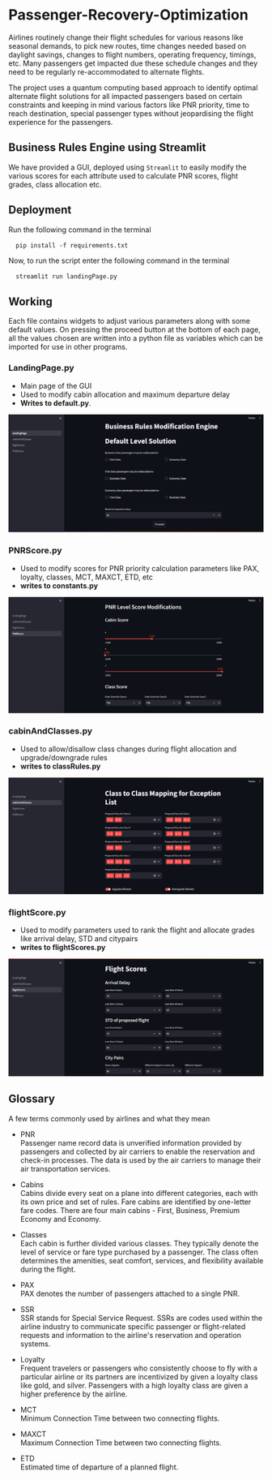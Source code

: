 # Passenger-Recovery-Optimization

Airlines routinely change their flight schedules for various reasons like seasonal demands, to
pick new routes, time changes needed based on daylight savings, changes to flight numbers,
operating frequency, timings, etc. Many passengers get impacted due these schedule
changes and they need to be regularly re-accommodated to alternate flights. 

The project uses a quantum computing based approach to identify optimal alternate flight solutions for all impacted passengers based on certain constraints and keeping in mind various factors like PNR priority, time to reach destination, special passenger types without jeopardising the flight experience for the passengers.


## Business Rules Engine using Streamlit

We have provided a GUI, deployed using `Streamlit` to easily modify the various scores for each attribute used to calculate PNR scores, flight grades, class allocation etc.


## Deployment

Run the following command in the terminal
```
  pip install -f requirements.txt
```
Now, to run the script enter the following command in the terminal
```bash
  streamlit run landingPage.py
```


## Working

Each file contains widgets to adjust various parameters along with some default values. On pressing the proceed button at the bottom of each page, all the values chosen are written into a python file as variables which can be imported for use in other programs.
 ### LandingPage.py
 - Main page of the GUI
 - Used to modify cabin allocation and maximum departure delay
 - **Writes to default.py**.
   
![Landing Page](/assets/Landing_Page_SS.png)

 ### PNRScore.py
- Used to modify scores for PNR priority calculation parameters like PAX, loyalty, classes, MCT, MAXCT, ETD, etc
- **writes to constants.py**
  
![PNR Scores](/assets/PNRScore_SS.png)

### cabinAndClasses.py
- Used to allow/disallow class changes during flight allocation and upgrade/downgrade rules
- **writes to classRules.py**
  
![Cabins and Classes](/assets/CabinClasses_SS.png)

### flightScore.py
- Used to modify parameters used to rank the flight and allocate grades like arrival delay, STD and citypairs
- **writes to flightScores.py**
  
![Flight Scores](/assets/FlightScores_SS.png)

## Glossary

A few terms commonly used by airlines and what they mean

- PNR\
Passenger name record data is unverified information provided by passengers and collected by air carriers to enable the reservation and check-in processes. The data is used by the air carriers to manage their air transportation services.

- Cabins\
Cabins divide every seat on a plane into different categories, each with its own price and set of rules. Fare cabins are identified by one-letter fare codes. There are four main cabins - First, Business, Premium Economy and Economy.

- Classes\
Each cabin is further divided various classes. They typically denote the level of service or fare type purchased by a passenger. The class often determines the amenities, seat comfort, services, and flexibility available during the flight.  

- PAX\
PAX denotes the number of passengers attached to a single PNR.

- SSR\
SSR stands for Special Service Request. SSRs are codes used within the airline industry to communicate specific passenger or flight-related requests and information to the airline's reservation and operation systems.

- Loyalty\
Frequent travelers or passengers who consistently choose to fly with a particular airline or its partners are incentivized by given a loyalty class like gold, and silver. Passengers with a high loyalty class are given a higher preference by the airline.

- MCT\
Minimum Connection Time between two connecting flights.

- MAXCT\
Maximum Connection Time between two connecting flights.

- ETD\
Estimated time of departure of a planned flight.






